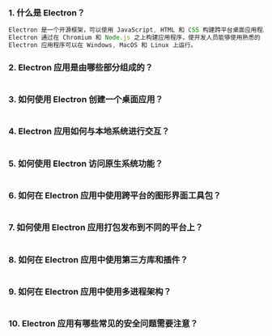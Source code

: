 ### 1. 什么是 Electron？

```js
Electron 是一个开源框架，可以使用 JavaScript, HTML 和 CSS 构建跨平台桌面应用程序。
Electron 通过在 Chromium 和 Node.js 之上构建应用程序，使开发人员能够使用熟悉的 Web 技术来开发桌面应用程序。
Electron 应用程序可以在 Windows, MacOS 和 Linux 上运行。
```

### 2. Electron 应用是由哪些部分组成的？

```js

```

### 3. 如何使用 Electron 创建一个桌面应用？

```js

```

### 4. Electron 应用如何与本地系统进行交互？

```js

```

### 5. 如何使用 Electron 访问原生系统功能？

```js

```

### 6. 如何在 Electron 应用中使用跨平台的图形界面工具包？

```js

```

### 7. 如何使用 Electron 应用打包发布到不同的平台上？

```js

```

### 8. 如何在 Electron 应用中使用第三方库和插件？

```js

```

### 9. 如何在 Electron 应用中使用多进程架构？

```js

```

### 10. Electron 应用有哪些常见的安全问题需要注意？

```js

```
